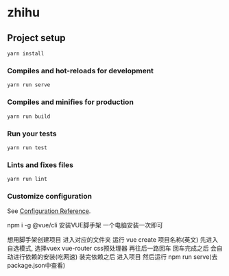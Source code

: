 # zhihu

## Project setup
```
yarn install
```

### Compiles and hot-reloads for development
```
yarn run serve
```

### Compiles and minifies for production
```
yarn run build
```

### Run your tests
```
yarn run test
```

### Lints and fixes files
```
yarn run lint
```

### Customize configuration
See [Configuration Reference](https://cli.vuejs.org/config/).


npm i -g @vue/cli 安装VUE脚手架  一个电脑安装一次即可

想用脚手架创建项目  进入对应的文件夹
                   运行 vue  create  项目名称(英文)
                   先进入 自选模式, 选择vuex vue-router css预处理器
                   再往后一路回车 回车完成之后  会自动进行依赖的安装(吃网速)
                   装完依赖之后 进入项目 然后运行 npm run serve(去package.json中查看)